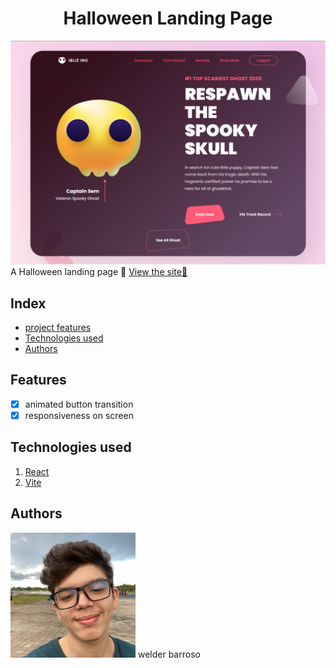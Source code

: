 <h1 align="center">Halloween Landing Page</h1>
<img src="./capa.png"/>
A Halloween landing page 🎃
<a href="https://welderbm.github.io/Halloween-landingPage/">View the site🎈</a>

## Index

- <a href="#funcionalidades-do-projeto">project features</a>
- <a href="#tecnologias-ultilizadas">Technologies used</a>
- <a href="#pessoas-autoras">Authors</a>

<h2 id="funcionalidades-do-projeto">Features</h2>

- [x] animated button transition
- [x] responsiveness on screen

<h2 id="tecnologias-ultilizadas">Technologies used</h2> 

1. [React](https://react.dev/)
1. [Vite](https://vitejs.dev/)

<h2 id="pessoas-autoras">Authors</h2> 
<img alt="my profile picture" src="./perfil-quadrado.JPG" width="200"/>
welder barroso
